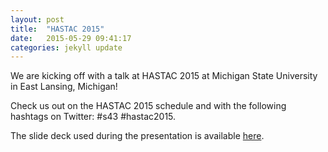 ```yaml
---
layout: post
title:  "HASTAC 2015"
date:   2015-05-29 09:41:17
categories: jekyll update
---
```


We are kicking off with a talk at HASTAC 2015 at Michigan State University in East Lansing, Michigan!

Check us out on the HASTAC 2015 schedule and with the following hashtags on Twitter: #s43 #hastac2015. 

The slide deck used during the presentation is available [here](https://goo.gl/18e5zJ).